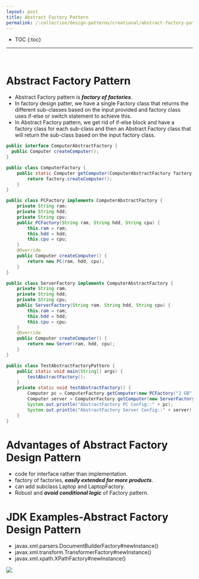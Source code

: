 ```yaml
---
layout: post
title: Abstract Factory Pattern
permalink: /:collection/design-patterns/creational/abstract-factory-pattern
---
```


- TOC
{:toc}

<hr><br>

# Abstract Factory Pattern
-	Abstract Factory pattern is ***factory of factories***.
-	In factory design patter, we have a single Factory class that returns the different sub-classes based on the input provided and factory class uses if-else or switch statement to achieve this.
-	In Abstract Factory pattern, we get rid of if-else block and have a factory class for each sub-class and then an Abstract Factory class that will return the sub-class based on the input factory class.

```java
public interface ComputerAbstractFactory {
  public Computer createComputer();
}
```
```java
public class ComputerFactory {
    public static Computer getComputer(ComputerAbstractFactory factory) {
        return factory.createComputer();
    }
}
```
```java
public class PCFactory implements ComputerAbstractFactory {
    private String ram;
    private String hdd;
    private String cpu;
    public PCFactory(String ram, String hdd, String cpu) {
        this.ram = ram;
        this.hdd = hdd;
        this.cpu = cpu;
    }
    @Override
    public Computer createComputer() {
        return new PC(ram, hdd, cpu);
    }
}
```
```java
public class ServerFactory implements ComputerAbstractFactory {
    private String ram;
    private String hdd;
    private String cpu;
    public ServerFactory(String ram, String hdd, String cpu) {
        this.ram = ram;
        this.hdd = hdd;
        this.cpu = cpu;
    }
    @Override
    public Computer createComputer() {
        return new Server(ram, hdd, cpu);
    }
}
```
```java
public class TestAbstractFactoryPattern {
    public static void main(String[] args) {
        testAbstractFactory();
    }
    private static void testAbstractFactory() {
        Computer pc = ComputerFactory.getComputer(new PCFactory("2 GB", "500 GB", "2.4 GHz"));
        Computer server = ComputerFactory.getComputer(new ServerFactory("16 GB", "1 TB", "2.9 GHz"));
        System.out.println("AbstractFactory PC Config::" + pc);
        System.out.println("AbstractFactory Server Config::" + server);
    }
}
```

# Advantages of Abstract Factory Design Pattern
-	code for interface rather than implementation.
-	factory of factories, ***easily extended for more products***.
-	can add subclass Laptop and LaptopFactory.
-	Robust and ***avoid conditional logic*** of Factory pattern.

# JDK Examples-Abstract Factory Design Pattern
-	javax.xml.parsers.DocumentBuilderFactory#newInstance()
-	javax.xml.transform.TransformerFactory#newInstance()
-	javax.xml.xpath.XPathFactory#newInstance()

![]({{site.cdn}}/design-patterns/creational-AbstractFactoryPattern.png)
